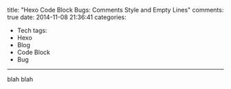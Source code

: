 title: "Hexo Code Block Bugs: Comments Style and Empty Lines"
comments: true
date: 2014-11-08 21:36:41
categories:
- Tech
tags:
- Hexo
- Blog
- Code Block
- Bug
---
blah blah

<!-- more -->

